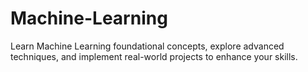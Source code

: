 # Machine-Learning
Learn Machine Learning foundational concepts, explore advanced techniques, and implement real-world projects to enhance your skills.

